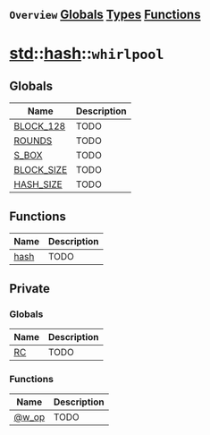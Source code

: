 ## `Overview` [Globals](./globals.md) [Types](./types.md) [Functions](./functions.md)
# [std](./../../std.md)::[hash](./../hash.md)::`whirlpool`
## Globals
|Name|Description|
|----|-----------|
|[BLOCK_128](#todo)|TODO|
|[ROUNDS](#todo)|TODO|
|[S_BOX](#todo)|TODO|
|[BLOCK_SIZE](#todo)|TODO|
|[HASH_SIZE](#todo)|TODO|
## Functions
|Name|Description|
|----|-----------|
|[hash](#todo)|TODO|
## Private
### Globals
|Name|Description|
|----|-----------|
|[RC](#todo)|TODO|
### Functions
|Name|Description|
|----|-----------|
|[@w_op](#todo)|TODO|
